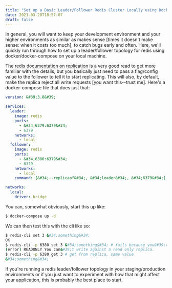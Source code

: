 ```yaml
---
title: "Set up a Basic Leader/Follower Redis Cluster Locally using Docker"
date: 2021-03-28T18:57:07
draft: false
---
```


In general, you will want to keep your development environment and your higher environments as similar as makes sense \[times it doesn&#39;t make sense: when it costs too much\], to catch bugs early and often. Here, we&#39;ll quickly run through how to set up a leader/follower topology for redis using docker/docker-compose on your local machine.

The [redis documentation on replication](https://redis.io/topics/replication) is a very good read to get more familiar with the details, but you basically just need to pass a flag/config value to the follower to tell it to start replicating. This will also, by default, make the replica reject all write requests \[you want this--trust me\]. Here&#39;s a docker-compose file that does just that:

```yaml
version: &#39;3.8&#39;

services:
  leader:
    image: redis
    ports:
      - &#34;6379:6379&#34;
      - 6379
    networks:
      - local
  follower:
    image: redis
    ports:
      - &#34;6380:6379&#34;
      - 6379
    networks:
      - local
    command: [&#34;--replicaof&#34;, &#34;leader&#34;, &#34;6379&#34;]

networks:
  local:
    driver: bridge

```

You can, somewhat obviously, start this up like:

```bash
$ docker-compose up -d

```

We can then test this with the cli like so:

```bash
$ redis-cli set 3 &#34;something&#34;
OK
$ redis-cli -p 6380 set 3 &#34;something&#34; # fails because you&#39;re trying to write to the replica
(error) READONLY You can&#39;t write against a read only replica.
$ redis-cli -p 6380 get 3 # get from replica, same value
&#34;something&#34;

```

If you&#39;re running a redis leader/follower topology in your staging/production environments or if you just want to experiment with how that might affect your application, this is probably the best place to start.
